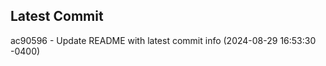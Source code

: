
## Latest Commit
ac90596 - Update README with latest commit info (2024-08-29 16:53:30 -0400) <Yunxi-Zhou>
